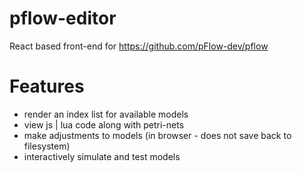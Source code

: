 # pflow-editor

React based front-end for https://github.com/pFlow-dev/pflow

# Features

* render an index list for available models
* view js | lua code along with petri-nets
* make adjustments to models (in browser - does not save back to filesystem)
* interactively simulate and test models
